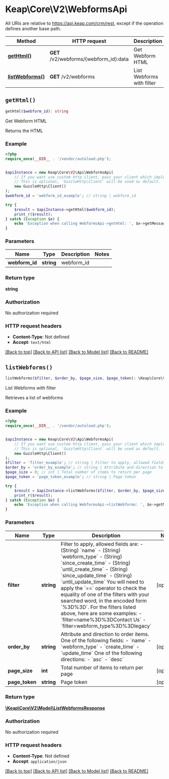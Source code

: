 # Keap\Core\V2\WebformsApi

All URIs are relative to https://api.keap.com/crm/rest, except if the operation defines another base path.

| Method | HTTP request | Description |
| ------------- | ------------- | ------------- |
| [**getHtml()**](WebformsApi.md#getHtml) | **GET** /v2/webforms/{webform_id}:data | Get Webform HTML |
| [**listWebforms()**](WebformsApi.md#listWebforms) | **GET** /v2/webforms | List Webforms with filter |


## `getHtml()`

```php
getHtml($webform_id): string
```

Get Webform HTML

Returns the HTML

### Example

```php
<?php
require_once(__DIR__ . '/vendor/autoload.php');


$apiInstance = new Keap\Core\V2\Api\WebformsApi(
    // If you want use custom http client, pass your client which implements `GuzzleHttp\ClientInterface`.
    // This is optional, `GuzzleHttp\Client` will be used as default.
    new GuzzleHttp\Client()
);
$webform_id = 'webform_id_example'; // string | webform_id

try {
    $result = $apiInstance->getHtml($webform_id);
    print_r($result);
} catch (Exception $e) {
    echo 'Exception when calling WebformsApi->getHtml: ', $e->getMessage(), PHP_EOL;
}
```

### Parameters

| Name | Type | Description  | Notes |
| ------------- | ------------- | ------------- | ------------- |
| **webform_id** | **string**| webform_id | |

### Return type

**string**

### Authorization

No authorization required

### HTTP request headers

- **Content-Type**: Not defined
- **Accept**: `text/html`

[[Back to top]](#) [[Back to API list]](../../README.md#endpoints)
[[Back to Model list]](../../README.md#models)
[[Back to README]](../../README.md)

## `listWebforms()`

```php
listWebforms($filter, $order_by, $page_size, $page_token): \Keap\Core\V2\Model\ListWebformsResponse
```

List Webforms with filter

Retrieves a list of webforms

### Example

```php
<?php
require_once(__DIR__ . '/vendor/autoload.php');


$apiInstance = new Keap\Core\V2\Api\WebformsApi(
    // If you want use custom http client, pass your client which implements `GuzzleHttp\ClientInterface`.
    // This is optional, `GuzzleHttp\Client` will be used as default.
    new GuzzleHttp\Client()
);
$filter = 'filter_example'; // string | Filter to apply, allowed fields are: - (String) `name` - (String) `webform_type` - (String) `since_create_time` - (String) `until_create_time` - (String) `since_update_time` - (String) `until_update_time`  You will need to apply the `==` operator to check the equality of one of the filters with your searched word, in the encoded form `%3D%3D`. For the filters listed above, here are some examples: - `filter=name%3D%3DContact Us` - `filter=webform_type%3D%3Dlegacy`
$order_by = 'order_by_example'; // string | Attribute and direction to order items. One of the following fields: - `name` - `webform_type` - `create_time` - `update_time`  One of the following directions: - `asc` - `desc`
$page_size = 0; // int | Total number of items to return per page
$page_token = 'page_token_example'; // string | Page token

try {
    $result = $apiInstance->listWebforms($filter, $order_by, $page_size, $page_token);
    print_r($result);
} catch (Exception $e) {
    echo 'Exception when calling WebformsApi->listWebforms: ', $e->getMessage(), PHP_EOL;
}
```

### Parameters

| Name | Type | Description  | Notes |
| ------------- | ------------- | ------------- | ------------- |
| **filter** | **string**| Filter to apply, allowed fields are: - (String) &#x60;name&#x60; - (String) &#x60;webform_type&#x60; - (String) &#x60;since_create_time&#x60; - (String) &#x60;until_create_time&#x60; - (String) &#x60;since_update_time&#x60; - (String) &#x60;until_update_time&#x60;  You will need to apply the &#x60;&#x3D;&#x3D;&#x60; operator to check the equality of one of the filters with your searched word, in the encoded form &#x60;%3D%3D&#x60;. For the filters listed above, here are some examples: - &#x60;filter&#x3D;name%3D%3DContact Us&#x60; - &#x60;filter&#x3D;webform_type%3D%3Dlegacy&#x60; | [optional] |
| **order_by** | **string**| Attribute and direction to order items. One of the following fields: - &#x60;name&#x60; - &#x60;webform_type&#x60; - &#x60;create_time&#x60; - &#x60;update_time&#x60;  One of the following directions: - &#x60;asc&#x60; - &#x60;desc&#x60; | [optional] |
| **page_size** | **int**| Total number of items to return per page | [optional] |
| **page_token** | **string**| Page token | [optional] |

### Return type

[**\Keap\Core\V2\Model\ListWebformsResponse**](../Model/ListWebformsResponse.md)

### Authorization

No authorization required

### HTTP request headers

- **Content-Type**: Not defined
- **Accept**: `application/json`

[[Back to top]](#) [[Back to API list]](../../README.md#endpoints)
[[Back to Model list]](../../README.md#models)
[[Back to README]](../../README.md)
